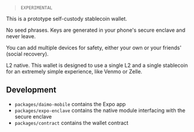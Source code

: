 > `EXPERIMENTAL`

This is a prototype self-custody stablecoin wallet.

No seed phrases. Keys are generated in your phone's secure enclave and never leave.

You can add multiple devices for safety, either your own or your friends' (social recovery).

L2 native. This wallet is designed to use a single L2 and a single stablecoin for an extremely simple experience, like Venmo or Zelle.

## Development

- `packages/daimo-mobile` contains the Expo app
- `packages/expo-enclave` contains the native module interfacing with the secure enclave
- `packages/contract` contains the wallet contract
